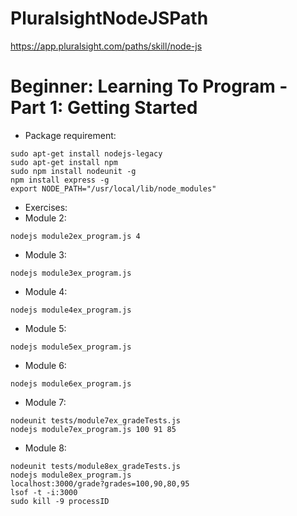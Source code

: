 # PluralsightNodeJSPath
https://app.pluralsight.com/paths/skill/node-js
# Beginner: Learning To Program - Part 1: Getting Started
- Package requirement:
```
sudo apt-get install nodejs-legacy
sudo apt-get install npm
sudo npm install nodeunit -g
npm install express -g
export NODE_PATH="/usr/local/lib/node_modules"
```

- Exercises:
 - Module 2:
 ```
 nodejs module2ex_program.js 4
 ```
 - Module 3:
 ```
 nodejs module3ex_program.js
 ```
 - Module 4:
 ```
 nodejs module4ex_program.js
 ```
 - Module 5:
 ```
 nodejs module5ex_program.js
 ```
 - Module 6:
 ```
 nodejs module6ex_program.js
 ```
 - Module 7:
 ```
 nodeunit tests/module7ex_gradeTests.js
 nodejs module7ex_program.js 100 91 85
 ```
 - Module 8:
 ```
 nodeunit tests/module8ex_gradeTests.js
 nodejs module8ex_program.js
 localhost:3000/grade?grades=100,90,80,95
 lsof -t -i:3000
 sudo kill -9 processID
 ```
